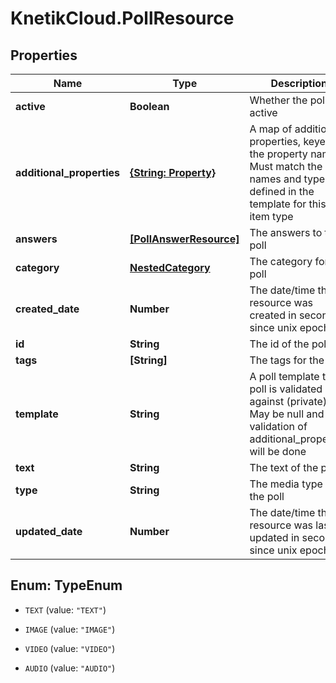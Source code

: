 # KnetikCloud.PollResource

## Properties
Name | Type | Description | Notes
------------ | ------------- | ------------- | -------------
**active** | **Boolean** | Whether the poll is active | 
**additional_properties** | [**{String: Property}**](Property.md) | A map of additional properties, keyed on the property name.  Must match the names and types defined in the template for this item type | [optional] 
**answers** | [**[PollAnswerResource]**](PollAnswerResource.md) | The answers to the poll | 
**category** | [**NestedCategory**](NestedCategory.md) | The category for the poll | 
**created_date** | **Number** | The date/time this resource was created in seconds since unix epoch | [optional] 
**id** | **String** | The id of the poll | [optional] 
**tags** | **[String]** | The tags for the poll | [optional] 
**template** | **String** | A poll template this poll is validated against (private). May be null and no validation of additional_properties will be done | [optional] 
**text** | **String** | The text of the poll | 
**type** | **String** | The media type of the poll | 
**updated_date** | **Number** | The date/time this resource was last updated in seconds since unix epoch | [optional] 


<a name="TypeEnum"></a>
## Enum: TypeEnum


* `TEXT` (value: `"TEXT"`)

* `IMAGE` (value: `"IMAGE"`)

* `VIDEO` (value: `"VIDEO"`)

* `AUDIO` (value: `"AUDIO"`)




